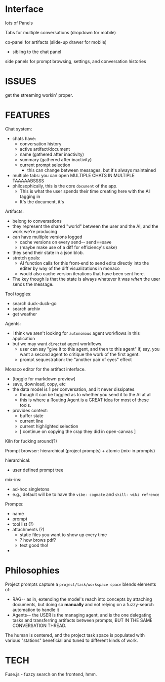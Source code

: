 
# Interface

lots of Panels

Tabs for multiple conversations (dropdown for mobile)

co-panel for artifacts (slide-up drawer for mobile)
- sibling to the chat panel

side panels for prompt browsing, settings, and conversation histories



# ISSUES

get the streaming workin' proper.


# FEATURES

Chat system:
- chats have:
  - conversation history
  - active artifact/document
  - name (gathered after inactivity)
  - summary (gathered after inactivity)
  - current prompt selection
    - this can change between messages, but it's always maintained
- multiple tabs: you can open MULTIPLE CHATS IN MULTIPLE TAAAAABSSSS
- philosophically, this is the core `document` of the app. 
  - This is what the user spends their time creating here with the AI tagging in
  - It's the document, it's 


Artifacts:
- belong to conversations
- they represent the shared "world" between the user and the AI, and the work we're producing
- can have multiple versions logged
  - cache versions on every send-- send==save
  - (maybe make use of a diff for efficiency's sake)
- they send their state in a json blob.
- stretch goals: 
  - AI function calls for this front-end to send edits directly into the editer by way of the diff visualizations in monaco
  - would also cache version iterations that have been sent here. 
- The key though is that the state is always whatever it was *when* the user sends the message.


Tool toggles:
- search duck-duck-go
- search archiv
- get weather

Agents: 
- I think we aren't looking for `autonomous` agent workflows in this application
- but we may want `directed` agent workflows.
  - user can say "give it to this agent, and then to this agent" if, say, you want a second agent to critique the work of the first agent. 
  - prompt sequestration: the "another pair of eyes" effect 


Monaco editor for the artifact interface.
- (toggle for markdown preview)
- save, download, copy, etc
- the data model is 1 per conversation, and it never dissipates 
	- though it can be toggled as to whether you send it to the AI at all
	- this is where a Routing Agent is a GREAT idea for most of these tools.
- provides context: 
  - buffer state
  - current line
  - current highlighted selection
  - [ continue on copying the crap they did in open-canvas ]


Kiln for fucking around(?)

Prompt browser: hierarchical (project prompts) + atomic (mix-in prompts)

hierarchical:
- user defined prompt tree

mix-ins: 
- ad-hoc singletons
- e.g., default will be to have the `vibe: cogmate` and `skill: wiki refrence`


Prompts: 
- name
- prompt
- tool list (?)
- attachments (?)
  - static files you want to show up every time
  - ? how brows pdf?
  - text good tho!
- 




# Philosophies

Project prompts capture a `project/task/workspace space`
blends elements of:
- RAG-- as in, extending the model's reach into concepts by attaching documents, but doing so **manually** and not relying on a fuzzy-search automation to handle it
- Agents-- the USER is the managing agent, and is the one delegating tasks and transferring artifacts between prompts, BUT IN THE SAME CONVERSATION THREAD. 

The human is centered, and the project task space is populated with various "stations" beneficial and tuned to different kinds of work. 


# TECH

Fuse.js - fuzzy search on the frontend, hmm. 

